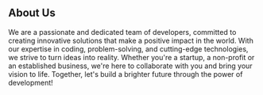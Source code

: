 ## About Us
We are a passionate and dedicated team of developers, committed to creating innovative solutions that make a positive impact in the world. With our expertise in coding, problem-solving, and cutting-edge technologies, we strive to turn ideas into reality. Whether you're a startup, a non-profit or an established business, we're here to collaborate with you and bring your vision to life. Together, let's build a brighter future through the power of development!
